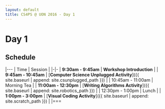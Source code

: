 ```yaml
---
layout: default
title: CS4PS @ UON 2016 - Day 1
---
```


# Day 1

## Schedule

|---
| Time | Session | 
|-|-
| **9:30am - 9:45am** | **Workshop Introduction** |
| **9:45am - 10:45am** | [**Computer Science Unplugged Activity**]({{ site.baseurl | append: site.csunplugged_path }}) |
| 10:45am - 11:00am | Morning Tea | 
| **11:00am - 12:30pm** | [**Writing Algorithms Activity**]({{ site.baseurl | append: site.robotics_path }}) |
| 12:30pm - 1:00pm | Lunch | 
| **1:00pm - 3:00pm** | [**Visual Coding Activity**]({{ site.baseurl | append: site.scratch_path }})  | 
|===